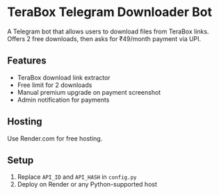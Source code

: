 
# TeraBox Telegram Downloader Bot

A Telegram bot that allows users to download files from TeraBox links. Offers 2 free downloads, then asks for ₹49/month payment via UPI.

## Features
- TeraBox download link extractor
- Free limit for 2 downloads
- Manual premium upgrade on payment screenshot
- Admin notification for payments

## Hosting
Use Render.com for free hosting.

## Setup
1. Replace `API_ID` and `API_HASH` in `config.py`
2. Deploy on Render or any Python-supported host
